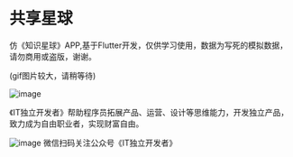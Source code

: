 # 共享星球

仿《知识星球》APP,基于Flutter开发，仅供学习使用，数据为写死的模拟数据，请勿商用或盗版，谢谢。

(gif图片较大，请稍等待)

![image](https://note.youdao.com/yws/api/personal/file/3221152EE22A4D03BD05AE60DB18C429?method=download&shareKey=bd1192beb117d3658f712b5e3e01040e)


《IT独立开发者》帮助程序员拓展产品、运营、设计等思维能力，开发独立产品，致力成为自由职业者，实现财富自由。

![image](https://note.youdao.com/yws/api/personal/file/3002024D05CB4DE093FE3D5B1C5F768E?method=download&shareKey=df4c885cbea566bf95c0a9cf515984d5)
微信扫码关注公众号《IT独立开发者》
